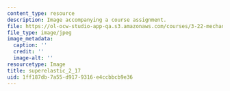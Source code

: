 ```yaml
---
content_type: resource
description: Image accompanying a course assignment.
file: https://ol-ocw-studio-app-qa.s3.amazonaws.com/courses/3-22-mechanical-behavior-of-materials-spring-2008/1ff187db7a55d9179316e4ccbbcb9e36_superelastic_2_17.jpg
file_type: image/jpeg
image_metadata:
  caption: ''
  credit: ''
  image-alt: ''
resourcetype: Image
title: superelastic_2_17
uid: 1ff187db-7a55-d917-9316-e4ccbbcb9e36
---
```

